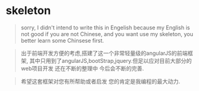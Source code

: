 # skeleton
>sorry,
>I didn't intend to write this in Engelish
>because my English is not good
>if you are not Chinese, and you want use my skeleton,
>you better learn some Chinsese first.

>出于前端开发方便的考虑,搭建了这一个非常轻量级的angularJS的前端框架,
>其中只用到了angularJS,bootStrap,jquery.但足以应对目前大部分的web项目开发
>还在不断的整理中
>今后会不断的完善.

>希望这套框架对您有所帮助或者启发
>您的肯定是我编程的最大动力.